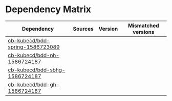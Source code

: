 # Dependency Matrix

Dependency | Sources | Version | Mismatched versions
---------- | ------- | ------- | -------------------
[cb-kubecd/bdd-spring-1586723089](https://github.com/cb-kubecd/bdd-spring-1586723089.git) |  | []() | 
[cb-kubecd/bdd-nh-1586724187](https://github.com/cb-kubecd/bdd-nh-1586724187.git) |  | []() | 
[cb-kubecd/bdd-sbhg-1586724187](https://github.com/cb-kubecd/bdd-sbhg-1586724187.git) |  | []() | 
[cb-kubecd/bdd-gh-1586724187](https://github.com/cb-kubecd/bdd-gh-1586724187.git) |  | []() | 
